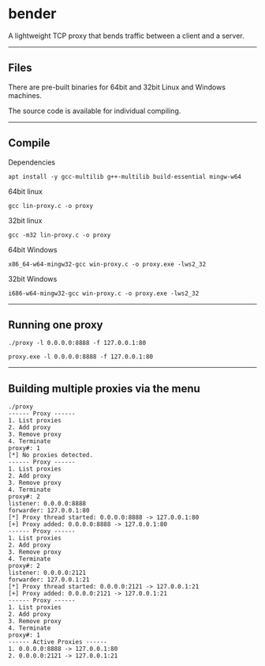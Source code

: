 # bender
A lightweight TCP proxy that bends traffic between a client and a server.

---
## Files
There are pre-built binaries for 64bit and 32bit Linux and Windows machines.

The source code is available for individual compiling.

---
## Compile

Dependencies
```
apt install -y gcc-multilib g++-multilib build-essential mingw-w64
```

64bit linux
```
gcc lin-proxy.c -o proxy
```

32bit linux
```
gcc -m32 lin-proxy.c -o proxy
```

64bit Windows
```
x86_64-w64-mingw32-gcc win-proxy.c -o proxy.exe -lws2_32
```

32bit Windows
```
i686-w64-mingw32-gcc win-proxy.c -o proxy.exe -lws2_32
```

---
## Running one proxy
```
./proxy -l 0.0.0.0:8888 -f 127.0.0.1:80

proxy.exe -l 0.0.0.0:8888 -f 127.0.0.1:80
```

---
## Building multiple proxies via the menu
```
./proxy     
------ Proxy ------
1. List proxies
2. Add proxy
3. Remove proxy
4. Terminate
proxy#: 1
[*] No proxies detected.
------ Proxy ------
1. List proxies
2. Add proxy
3. Remove proxy
4. Terminate
proxy#: 2
listener: 0.0.0.0:8888
forwarder: 127.0.0.1:80
[*] Proxy thread started: 0.0.0.0:8888 -> 127.0.0.1:80
[+] Proxy added: 0.0.0.0:8888 -> 127.0.0.1:80
------ Proxy ------
1. List proxies
2. Add proxy
3. Remove proxy
4. Terminate
proxy#: 2
listener: 0.0.0.0:2121
forwarder: 127.0.0.1:21
[*] Proxy thread started: 0.0.0.0:2121 -> 127.0.0.1:21
[+] Proxy added: 0.0.0.0:2121 -> 127.0.0.1:21
------ Proxy ------
1. List proxies
2. Add proxy
3. Remove proxy
4. Terminate
proxy#: 1	
------ Active Proxies ------
1. 0.0.0.0:8888 -> 127.0.0.1:80
2. 0.0.0.0:2121 -> 127.0.0.1:21
```
